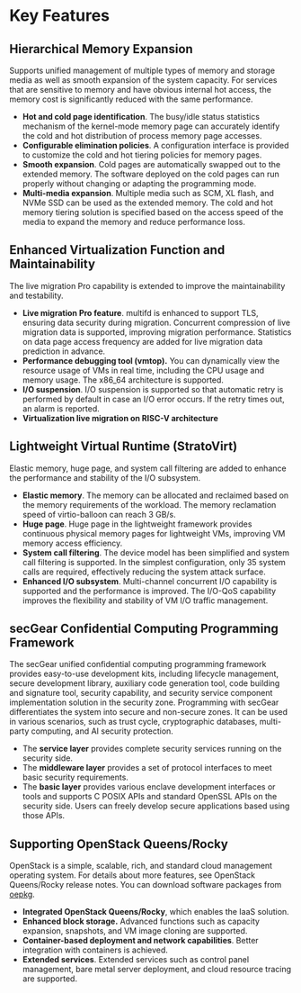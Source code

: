 # Key Features

## Hierarchical Memory Expansion

Supports unified management of multiple types of memory and storage media as well as smooth expansion of the system capacity. For services that are sensitive to memory and have obvious internal hot access, the memory cost is significantly reduced with the same performance.

- **Hot and cold page identification**. The busy/idle status statistics mechanism of the kernel-mode memory page can accurately identify the cold and hot distribution of process memory page accesses.
- **Configurable elimination policies**. A configuration interface is provided to customize the cold and hot tiering policies for memory pages.
- **Smooth expansion**. Cold pages are automatically swapped out to the extended memory. The software deployed on the cold pages can run properly without changing or adapting the programming mode.
- **Multi-media expansion**. Multiple media such as SCM, XL flash, and NVMe SSD can be used as the extended memory. The cold and hot memory tiering solution is specified based on the access speed of the media to expand the memory and reduce performance loss.

## Enhanced Virtualization Function and Maintainability

The live migration Pro capability is extended to improve the maintainability and testability.

- **Live migration Pro feature**. multifd is enhanced to support TLS, ensuring data security during migration. Concurrent compression of live migration data is supported, improving migration performance. Statistics on data page access frequency are added for live migration data prediction in advance.
- **Performance debugging tool (vmtop).** You can dynamically view the resource usage of VMs in real time, including the CPU usage and memory usage. The x86\_64 architecture is supported.
- **I/O suspension**. I/O suspension is supported so that automatic retry is performed by default in case an I/O error occurs. If the retry times out, an alarm is reported.
- **Virtualization live migration on RISC-V architecture**

## Lightweight Virtual Runtime (StratoVirt)

Elastic memory, huge page, and system call filtering are added to enhance the performance and stability of the I/O subsystem.

- **Elastic memory**. The memory can be allocated and reclaimed based on the memory requirements of the workload. The memory reclamation speed of virtio-balloon can reach 3 GB/s.
- **Huge page**. Huge page in the lightweight framework provides continuous physical memory pages for lightweight VMs, improving VM memory access efficiency.
- **System call filtering**. The device model has been simplified and system call filtering is supported. In the simplest configuration, only 35 system calls are required, effectively reducing the system attack surface.
- **Enhanced I/O subsystem**. Multi-channel concurrent I/O capability is supported and the performance is improved. The I/O-QoS capability improves the flexibility and stability of VM I/O traffic management.

## secGear Confidential Computing Programming Framework

The secGear unified confidential computing programming framework provides easy-to-use development kits, including lifecycle management, secure development library, auxiliary code generation tool, code building and signature tool, security capability, and security service component implementation solution in the security zone. Programming with secGear differentiates the system into secure and non-secure zones. It can be used in various scenarios, such as trust cycle, cryptographic databases, multi-party computing, and AI security protection.

- The **service layer** provides complete security services running on the security side.
- The **middleware layer** provides a set of protocol interfaces to meet basic security requirements.
- The **basic layer** provides various enclave development interfaces or tools and supports C POSIX APIs and standard OpenSSL APIs on the security side. Users can freely develop secure applications based using those APIs.

## Supporting OpenStack Queens/Rocky

OpenStack is a simple, scalable, rich, and standard cloud management operating system. For details about more features, see OpenStack Queens/Rocky release notes. You can download software packages from [oepkg](https://repo.oepkgs.net/openEuler/rpm/openEuler-20.03-LTS-SP2/budding-openeuler/openstack/).

- **Integrated OpenStack Queens/Rocky**, which enables the IaaS solution.
- **Enhanced block storage.** Advanced functions such as capacity expansion, snapshots, and VM image cloning are supported.
- **Container-based deployment and network capabilities**. Better integration with containers is achieved.
- **Extended services**. Extended services such as control panel management, bare metal server deployment, and cloud resource tracing are supported.
